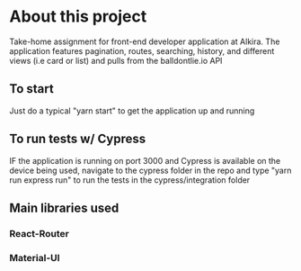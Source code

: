 # About this project
Take-home assignment for front-end developer application at Alkira.  The application features pagination, routes, searching, history, and different views (i.e card or list) and pulls from the balldontlie.io API

## To start
Just do a typical "yarn start" to get the application up and running

## To run tests w/ Cypress
IF the application is running on port 3000 and Cypress is available on the device being used, navigate to the cypress folder in the repo and type "yarn run express run" to run the tests in the cypress/integration folder

## Main libraries used
### React-Router
### Material-UI

